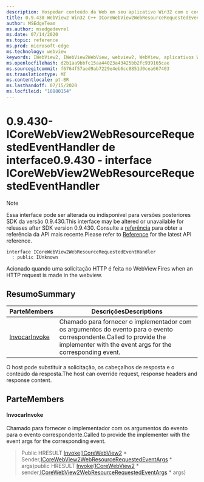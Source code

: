 ```yaml
---
description: Hospedar conteúdo da Web em seu aplicativo Win32 com o controle WebView2 do Microsoft Edge
title: 0.9.430-WebView2 Win32 C++ ICoreWebView2WebResourceRequestedEventHandler
author: MSEdgeTeam
ms.author: msedgedevrel
ms.date: 07/14/2020
ms.topic: reference
ms.prod: microsoft-edge
ms.technology: webview
keywords: IWebView2, IWebView2WebView, webview2, WebView, aplicativos Win32, Win32, Edge, ICoreWebView2, ICoreWebView2Host, controle do navegador, HTML Edge
ms.openlocfilehash: d2b1aa9bbfc15aa44023a43425bb2fc939165cae
ms.sourcegitcommit: f6764f57aed9ab7229e4eb6cc8851d0cea667403
ms.translationtype: MT
ms.contentlocale: pt-BR
ms.lasthandoff: 07/15/2020
ms.locfileid: "10880154"
---
```

# <span data-ttu-id="c6186-104">0.9.430-ICoreWebView2WebResourceRequestedEventHandler de interface</span><span class="sxs-lookup"><span data-stu-id="c6186-104">0.9.430 - interface ICoreWebView2WebResourceRequestedEventHandler</span></span> 

> [!NOTE]
> <span data-ttu-id="c6186-105">Essa interface pode ser alterada ou indisponível para versões posteriores SDK da versão 0.9.430.</span><span class="sxs-lookup"><span data-stu-id="c6186-105">This interface may be altered or unavailable for releases after SDK version 0.9.430.</span></span> <span data-ttu-id="c6186-106">Consulte a [referência](../../../webview2-api-reference.md) para obter a referência da API mais recente.</span><span class="sxs-lookup"><span data-stu-id="c6186-106">Please refer to [Reference](../../../webview2-api-reference.md) for the latest API reference.</span></span>

```
interface ICoreWebView2WebResourceRequestedEventHandler
  : public IUnknown
```

<span data-ttu-id="c6186-107">Acionado quando uma solicitação HTTP é feita no WebView.</span><span class="sxs-lookup"><span data-stu-id="c6186-107">Fires when an HTTP request is made in the webview.</span></span>

## <span data-ttu-id="c6186-108">Resumo</span><span class="sxs-lookup"><span data-stu-id="c6186-108">Summary</span></span>

 <span data-ttu-id="c6186-109">Parte</span><span class="sxs-lookup"><span data-stu-id="c6186-109">Members</span></span>                        | <span data-ttu-id="c6186-110">Descrições</span><span class="sxs-lookup"><span data-stu-id="c6186-110">Descriptions</span></span>
--------------------------------|---------------------------------------------
[<span data-ttu-id="c6186-111">Invocar</span><span class="sxs-lookup"><span data-stu-id="c6186-111">Invoke</span></span>](#invoke) | <span data-ttu-id="c6186-112">Chamado para fornecer o implementador com os argumentos do evento para o evento correspondente.</span><span class="sxs-lookup"><span data-stu-id="c6186-112">Called to provide the implementer with the event args for the corresponding event.</span></span>

<span data-ttu-id="c6186-113">O host pode substituir a solicitação, os cabeçalhos de resposta e o conteúdo da resposta.</span><span class="sxs-lookup"><span data-stu-id="c6186-113">The host can override request, response headers and response content.</span></span>

## <span data-ttu-id="c6186-114">Parte</span><span class="sxs-lookup"><span data-stu-id="c6186-114">Members</span></span>

#### <span data-ttu-id="c6186-115">Invocar</span><span class="sxs-lookup"><span data-stu-id="c6186-115">Invoke</span></span> 

<span data-ttu-id="c6186-116">Chamado para fornecer o implementador com os argumentos do evento para o evento correspondente.</span><span class="sxs-lookup"><span data-stu-id="c6186-116">Called to provide the implementer with the event args for the corresponding event.</span></span>

> <span data-ttu-id="c6186-117">Public HRESULT [Invoke](#invoke)([ICoreWebView2](ICoreWebView2.md) \* Sender,[ICoreWebView2WebResourceRequestedEventArgs](ICoreWebView2WebResourceRequestedEventArgs.md) \* args)</span><span class="sxs-lookup"><span data-stu-id="c6186-117">public HRESULT [Invoke](#invoke)([ICoreWebView2](ICoreWebView2.md) \* sender,[ICoreWebView2WebResourceRequestedEventArgs](ICoreWebView2WebResourceRequestedEventArgs.md) \* args)</span></span>

